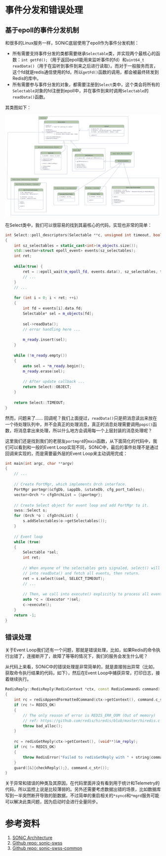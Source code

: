 # 事件分发和错误处理

## 基于epoll的事件分发机制

和很多的Linux服务一样，SONiC底层使用了epoll作为事件分发机制：

- 所有需要支持事件分发的类都需要继承`Selectable`类，并实现两个最核心的函数：`int getFd();`（用于返回epoll能用来监听事件的fd）和`uint64_t readData()`（用于在监听到事件到来之后进行读取）。而对于一般服务而言，这个fd就是redis通信使用的fd，所以`getFd()`函数的调用，都会被最终转发到Redis的库中。
- 所有需要参与事件分发的对象，都需要注册到`Select`类中，这个类会将所有的`Selectable`对象的fd注册到epoll中，并在事件到来时调用`Selectable`的`readData()`函数。

其类图如下：

![](assets/chapter-4/event-polling.png)

在Select类中，我们可以很容易的找到其最核心的代码，实现也非常的简单：

```cpp
int Select::poll_descriptors(Selectable **c, unsigned int timeout, bool interrupt_on_signal = false)
{
    int sz_selectables = static_cast<int>(m_objects.size());
    std::vector<struct epoll_event> events(sz_selectables);
    int ret;

    while(true) {
        ret = ::epoll_wait(m_epoll_fd, events.data(), sz_selectables, timeout);
        // ...
    }
    // ...

    for (int i = 0; i < ret; ++i)
    {
        int fd = events[i].data.fd;
        Selectable* sel = m_objects[fd];

        sel->readData();
        // error handling here ...

        m_ready.insert(sel);
    }

    while (!m_ready.empty())
    {
        auto sel = *m_ready.begin();
        m_ready.erase(sel);
        
        // After update callback ...
        return Select::OBJECT;
    }

    return Select::TIMEOUT;
}
```

然而，问题来了…… 回调呢？我们上面提过，`readData()`只是把消息读出来放在一个待处理队列中，并不会真正的处理消息，真正的消息处理需要调用`pops()`函数，将消息拿出来处理，所以什么地方会调用每一个上层封装的消息处理呢？

这里我们还是找到我们的老朋友`portmgrd`的`main`函数，从下面简化的代码中，我们可以看到和一般的Event Loop实现不同，SONiC中，最后的事件处理不是通过回调来实现的，而是需要最外层的Event Loop来主动调用完成：

```cpp
int main(int argc, char **argv)
{
    // ...

    // Create PortMgr, which implements Orch interface.
    PortMgr portmgr(&cfgDb, &appDb, &stateDb, cfg_port_tables);
    vector<Orch *> cfgOrchList = {&portmgr};

    // Create Select object for event loop and add PortMgr to it.
    swss::Select s;
    for (Orch *o : cfgOrchList) {
        s.addSelectables(o->getSelectables());
    }

    // Event loop
    while (true)
    {
        Selectable *sel;
        int ret;

        // When anyone of the selectables gets signaled, select() will call
        // into readData() and fetch all events, then return.
        ret = s.select(&sel, SELECT_TIMEOUT);
        // ...

        // Then, we call into execute() explicitly to process all events.
        auto *c = (Executor *)sel;
        c->execute();
    }
    return -1;
}
```

## 错误处理

关于Event Loop我们还有一个问题，那就是错误处理，比如，如果Redis的命令执行出错了，连接断开了，故障了等等的情况下，我们的服务会发生什么呢？

从代码上来看，SONiC中的错误处理是非常简单的，就是直接抛出异常（比如，获取命令执行结果的代码，如下），然后在Event Loop中捕获异常，打印日志，接着继续执行。

```cpp
RedisReply::RedisReply(RedisContext *ctx, const RedisCommand& command)
{
    int rc = redisAppendFormattedCommand(ctx->getContext(), command.c_str(), command.length());
    if (rc != REDIS_OK)
    {
        // The only reason of error is REDIS_ERR_OOM (Out of memory)
        // ref: https://github.com/redis/hiredis/blob/master/hiredis.c
        throw bad_alloc();
    }

    rc = redisGetReply(ctx->getContext(), (void**)&m_reply);
    if (rc != REDIS_OK)
    {
        throw RedisError("Failed to redisGetReply with " + string(command.c_str()), ctx->getContext());
    }
    guard([&]{checkReply();}, command.c_str());
}
```

关于异常和错误的种类及其原因，在代码里面并没有看到用于统计和Telemetry的代码，所以监控上说是比较薄弱的。另外还需要考虑数据出错的场景，比如数据库写到一半突然断开导致的脏数据，不过简单的重启相关的`*syncd`和`*mgrd`服务可能可以解决此类问题，因为启动时会进行全量同步。

# 参考资料

1. [SONiC Architecture][SONiCArch]
2. [Github repo: sonic-swss][SONiCSWSS]
3. [Github repo: sonic-swss-common][SONiCSWSSCommon]

[SONiCArch]: https://github.com/sonic-net/SONiC/wiki/Architecture
[SONiCSWSS]: https://github.com/sonic-net/sonic-swss
[SONiCSWSSCommon]: https://github.com/sonic-net/sonic-swss-common